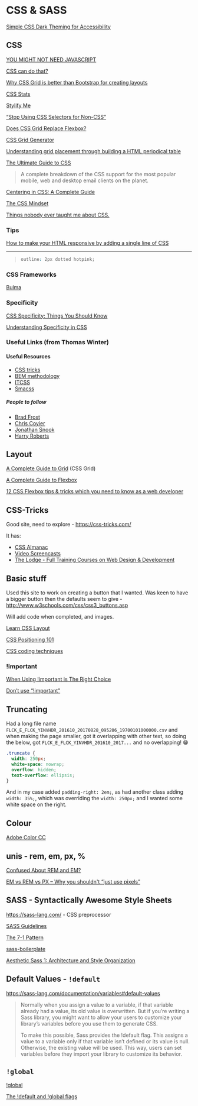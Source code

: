 # CSS & SASS

[Simple CSS Dark Theming for Accessibility](https://reinteractive.com/posts/403-simple-css-dark-theming-for-accessibility)

## CSS

[YOU MIGHT NOT NEED JAVASCRIPT](http://youmightnotneedjs.com/)

[CSS can do that?](https://dev.to/ananyaneogi/css-can-do-that-18g7)

[Why CSS Grid is better than Bootstrap for creating layouts](https://hackernoon.com/how-css-grid-beats-bootstrap-85d5881cf163)

[CSS Stats](http://cssstats.com/)

[Stylify Me](http://stylifyme.com/)

[“Stop Using CSS Selectors for Non-CSS”](https://css-tricks.com/stop-using-css-selectors-non-css/)

[Does CSS Grid Replace Flexbox?](https://css-tricks.com/css-grid-replace-flexbox/)

[CSS Grid Generator](https://cssgrid-generator.netlify.com/)

[Understanding grid placement through building a HTML periodical table](https://www.chenhuijing.com/blog/understanding-grid-placement/#%F0%9F%91%9F)

[The Ultimate Guide to CSS](https://docs.google.com/document/d/1PU8y7_jld2RBcj79uwmJCUBtjMeXNl44EjUu5jqY4YU/edit)

> A complete breakdown of the CSS support for the most popular mobile, web and desktop email clients on the planet.

[Centering in CSS: A Complete Guide](https://css-tricks.com/centering-css-complete-guide/)

[The CSS Mindset](https://mxb.dev/blog/the-css-mindset/)

[Things nobody ever taught me about CSS.](https://medium.com/@devdevcharlie/things-nobody-ever-taught-me-about-css-5d16be8d5d0e)

### Tips

[How to make your HTML responsive by adding a single line of CSS](https://www.freecodecamp.org/news/how-to-make-your-html-responsive-by-adding-a-single-line-of-css-2a62de81e431/amp/?__twitter_impression=true)

---

> ```css
> outline: 2px dotted hotpink;
> ```

### CSS Frameworks

[Bulma](https://bulma.io)

### Specificity

[CSS Specificity: Things You Should Know](https://www.smashingmagazine.com/2007/07/css-specificity-things-you-should-know/)

[Understanding Specificity in CSS](https://alligator.io/css/understanding-specificity-in-css/)

### Useful Links (from Thomas Winter)

#### Useful Resources

- [CSS tricks](https://css-tricks.com/)
- [BEM methodology](https://en.bem.info/methodology/css/)
- [ITCSS](https://www.xfive.co/blog/itcss-scalable-maintainable-css-architecture/)
- [Smacss](https://smacss.com/)

##### People to follow

- [Brad Frost](http://bradfrost.com/)
- [Chris Coyier](https://chriscoyier.net/)
- [Jonathan Snook](https://snook.ca/)
- [Harry Roberts](https://csswizardry.com/)

## Layout

[A Complete Guide to Grid](https://css-tricks.com/snippets/css/complete-guide-grid/) (CSS Grid)

[A Complete Guide to Flexbox](https://css-tricks.com/snippets/css/a-guide-to-flexbox/)

[12 CSS Flexbox tips & tricks which you need to know as a web developer](https://dev.to/duomly/12-flexbox-tips-tricks-which-you-need-to-know-as-a-web-developer-1bkg)

## CSS-Tricks

Good site, need to explore - <https://css-tricks.com/>

It has:

- [CSS Almanac](https://css-tricks.com/almanac/)
- [Video Screencasts](https://css-tricks.com/video-screencasts/)
- [The Lodge - Full Training Courses on Web Design & Development](https://css-tricks.com/lodge/)

## Basic stuff

Used this site to work on creating a button that I wanted. Was keen to have a bigger button then the defaults seem to give - <http://www.w3schools.com/css/css3_buttons.asp>

Will add code when completed, and images.

[Learn CSS Layout](http://learnlayout.com/)

[CSS Positioning 101](http://alistapart.com/article/css-positioning-101)

[CSS coding techniques](https://hacks.mozilla.org/2016/05/css-coding-techniques/)

### !important

[When Using !important is The Right Choice](https://css-tricks.com/when-using-important-is-the-right-choice/)

[Don’t use “!important”](https://j11y.io/css/dont-use-important/)

## Truncating

Had a long file name `FLCK_E_FLCK_YINVHDR_201610_20170828_095206_19700101000000.csv` and when making the page smaller, got it overlapping with other text, so doing the below, got `FLCK_E_FLCK_YINVHDR_201610_2017...` and no overlapping! 😁

```css
.truncate {
  width: 250px;
  white-space: nowrap;
  overflow: hidden;
  text-overflow: ellipsis;
}
```

And in my case added `padding-right: 2em;`, as had another class adding `width: 35%;`, which was overriding the `width: 250px;` and I wanted some white space on the right.

## Colour

[Adobe Color CC](https://color.adobe.com/create/color-wheel/)

## unis - rem, em, px, %

[Confused About REM and EM?](https://j.eremy.net/confused-about-rem-and-em/)

[EM vs REM vs PX – Why you shouldn't “just use pixels”](https://engageinteractive.co.uk/blog/em-vs-rem-vs-px)

## SASS - Syntactically Awesome Style Sheets

<https://sass-lang.com/> - CSS preprocessor

[SASS Guidelines](https://sass-guidelin.es/)

[The 7-1 Pattern](https://sass-guidelin.es/#the-7-1-pattern)

[sass-boilerplate](https://github.com/HugoGiraudel/sass-boilerplate)

[Aesthetic Sass 1: Architecture and Style Organization](https://scotch.io/tutorials/aesthetic-sass-1-architecture-and-style-organization)

## Default Values - `!default`

<https://sass-lang.com/documentation/variables#default-values>

> Normally when you assign a value to a variable, if that variable already had a value, its old value is overwritten. But if you’re writing a Sass library, you might want to allow your users to customize your library’s variables before you use them to generate CSS.
>
> To make this possible, Sass provides the !default flag. This assigns a value to a variable only if that variable isn’t defined or its value is null. Otherwise, the existing value will be used. This way, users can set variables before they import your library to customize its behavior.

## `!global`

[!global](https://sass-lang.com/documentation/variables#shadowing)

[The !default and !global flags](https://anotheruiguy.gitbooks.io/sassintherealworld_book-i/handy-tools/default-flag.html)
